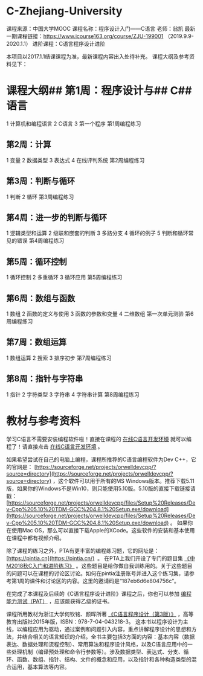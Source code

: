 # C-Zhejiang-University
课程来源：中国大学MOOC
课程名称：程序设计入门——C语言
老师：翁凯
最新一期课程链接：https://www.icourse163.org/course/ZJU-199001 （2019.9.9-2020.1.1）
进阶课程：C语言程序设计进阶

本项目以2017.1.1结课课程为准，最新课程内容出入处待补充。
课程大纲及参考资料见下：

# 课程大纲## 第1周：程序设计与## C## 语言
1 计算机和编程语言
2 C语言
3 第一个程序
第1周编程练习
## 第2周：计算
1 变量
2 数据类型
3 表达式
4 在线评判系统
第2周编程练习
## 第3周：判断与循环
1 判断
2 循环
第3周编程练习
## 第4周：进一步的判断与循环
1 逻辑类型和运算
2 级联和嵌套的判断
3 多路分支
4 循环的例子
5 判断和循环常见的错误
第4周编程练习
## 第5周：循环控制
1 循环控制
2 多重循环
3 循环应用
第5周编程练习
## 第6周：数组与函数
1 数组
2 函数的定义与使用
3 函数的参数和变量
4 二维数组
第一次单元测验
第6周编程练习
## 第7周：数组运算
1 数组运算
2 搜索
3 排序初步
第7周编程练习
## 第8周：指针与字符串
1 指针
2 字符类型
3 字符串
4 字符串计算
第8周编程练习
# 教材与参考资料
学习C语言不需要安装编程软件啦！直接在课程的 [在线C语言开发环境](https://clin.icourse163.org/) 就可以编程了！请直接点击 [在线C语言开发环境](https://clin.icourse163.org/) 。

如果希望尝试在自己的电脑上编程，课程所推荐的C语言编程软件为Dev C++，它的官网是： [https://sourceforge.net/projects/orwelldevcpp/?source=directory](https://sourceforge.net/projects/orwelldevcpp/?source=directory) ，这个软件可以用于所有的MS Windows版本。推荐下载5.11版，如果你的Windows不是Win10，则只能使用5.10版。5.10版的直接下载链接请戳： [https://sourceforge.net/projects/orwelldevcpp/files/Setup%20Releases/Dev-Cpp%205.10%20TDM-GCC%204.8.1%20Setup.exe/download](https://sourceforge.net/projects/orwelldevcpp/files/Setup%20Releases/Dev-Cpp%205.10%20TDM-GCC%204.8.1%20Setup.exe/download) 。
如果你在使用Mac OS，那么可以直接下载Apple的XCode。这些软件的安装和基本使用在课程中都有视频介绍。

除了课程的练习之外，PTA有更丰富的编程练习题，它的网址是： [https://pintia.cn](https://pintia.cn/)  。
在PTA上我们开设了专门的题目集 [《中M2018秋C入门和进阶练习》](https://pintia.cn/problem-sets/1105103403392946176/problems) 。这些题目是给你做自我训练用的。关于这些题目的问题可以在课程的讨论区讨论。如何在pintia注册账号并进入这个练习集，请参考第1周的课件和讨论区的内容。这里的邀请码是“187eb6d6e804756c”。

在完成了本课程及后续的《C语言程序设计进阶》课程之后，你也可以参加 [编程能力测试（PAT）](https://www.patest.cn/) ，应该能获得乙级的证书。

课程所用教材为浙江大学何钦铭、颜晖所著 [《C语言程序设计（第3版）》](https://detail.tmall.com/item.htm?spm=a220m.1000862.1000725.1.EAdHGP&id=522555242559&is_b=1&cat_id=2&q=%BA%CE%C7%D5%C3%FA&rn=d104b2ad24867586c44f0d7a3b2dbbdf) ，高等教育出版社2015年版，ISBN：978-7-04-043218-3。
这本书以程序设计为主线，以编程应用为驱动，通过案例和问题引入内容，重点讲解程序设计的思想和方法，并结合相关的语言知识的介绍。全书主要包括3方面的内容：基本内容（数据表达、数据处理和流程控制）、常用算法和程序设计风格，以及C语言应用中的一些处理机制（编译预处理和命令行参数等）。涉及数据类型、表达式、分支、循环、函数、数组、指针、结构、文件的概念和应用，以及指针和各种构造类型的混合运用，基本算法等内容。
